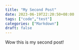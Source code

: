 ```yaml
---
title: "My Second Post"
date: 2023-06-19T22:20:50+08:00
tags: ["code","test"]
categories: ["Markdown"]
draft: false
---
```


Wow this is my second post!